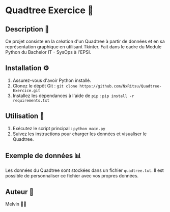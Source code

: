 # Quadtree Exercice 🌳

## Description 📝
Ce projet consiste en la création d'un Quadtree à partir de données et en sa représentation graphique en utilisant Tkinter. Fait dans le cadre du Module Python du Bachelor IT - SysOps à l'EPSI.

## Installation ⚙️
1. Assurez-vous d'avoir Python installé.
2. Clonez le dépôt Git : `git clone https://github.com/NxRitsu/Quadtree-Exercice.git`
3. Installez les dépendances à l'aide de `pip` : `pip install -r requirements.txt`

## Utilisation 🚀
1. Exécutez le script principal : `python main.py`
2. Suivez les instructions pour charger les données et visualiser le Quadtree.

## Exemple de données 📊
Les données du Quadtree sont stockées dans un fichier `quadtree.txt`. Il est possible de personnaliser ce fichier avec vos propres données.

## Auteur 👤
Melvin 🧑‍💻
